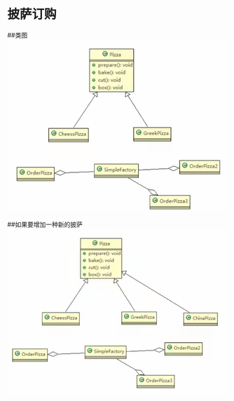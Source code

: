 # 披萨订购
##类图
![img.png](../../../../../resources/picture/img3.png)

##如果要增加一种新的披萨
![img.png](../../../../../resources/picture/img4.png)